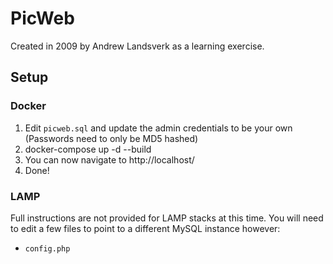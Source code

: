 # PicWeb

Created in 2009 by Andrew Landsverk as a learning exercise.

## Setup

### Docker

1. Edit `picweb.sql` and update the admin credentials to be your own (Passwords need to only be MD5 hashed)
2. docker-compose up -d --build
3. You can now navigate to http://localhost/
4. Done!

### LAMP

Full instructions are not provided for LAMP stacks at this time. You will need to edit a few files to point to a different MySQL instance however:

- `config.php`

